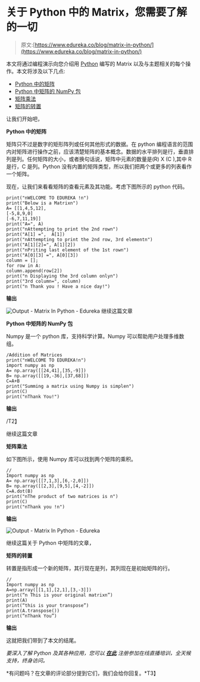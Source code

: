 # 关于 Python 中的 Matrix，您需要了解的一切

> 原文:[https://www.edureka.co/blog/matrix-in-python/](https://www.edureka.co/blog/matrix-in-python/)

本文将通过编程演示向您介绍用 [Python](https://www.edureka.co/blog/python-tutorial/) 编写的 Matrix 以及与主题相关的每个操作。本文将涉及以下几点:

*   [Python 中的矩阵](#MatrixInPython)
*   [Python 中矩阵的 NumPy 包](#NumPyPackageForMatricesInPython)
*   [矩阵乘法](#MultiplicationOfMatrices)
*   [矩阵的转置](#TransposeOfAMatrix)

让我们开始吧，

**Python 中的矩阵**

矩阵只不过是数字的矩形阵列或任何其他形式的数据。在 python 编程语言的范围内对矩阵进行操作之前，应该清楚矩阵的基本概念。数据的水平排列是行，垂直排列是列。任何矩阵的大小，或者换句话说，矩阵中元素的数量是(R) X (C ),其中 R 是行，C 是列。Python 没有内置的矩阵类型，所以我们把两个或更多的列表看作一个矩阵。

现在，让我们来看看矩阵的查看元素及其功能。考虑下图所示的 python 代码。

```
print("nWELCOME TO EDUREKA !n")
print("Below is a Matrixn")
A= [[1,4,5,12],
[-5,8,9,0]
[-6,7,11,19]]
print("A=", A)
print("nAttempting to print the 2nd rown")
print("A[1] =",  A[1])
print("nAttempting to print the 2nd row, 3rd elementn")
print("A[1][2]=", A[1][2])
print("nPriting last element of the 1st rown")
print("A[0][3] =", A[0][3])
column = [];
for row in A:
column.append(row[2])
print("n Displaying the 3rd column onlyn")
print("3rd column=", column)
print("n Thank you ! Have a nice day!")
```

**输出**

![Output - Matrix In Python - Edureka](../Images/137fea3c433b2adaa77f71537bbdeb7a.png) 继续这篇文章

**Python 中矩阵的 NumPy 包**

Numpy 是一个 python 库，支持科学计算。Numpy 可以帮助用户处理多维数组。

```
/Addition of Matrices
print("nWELCOME TO EDUREKA!n")
import numpy as np
A= np.array([[24,41],[35,-9]])
B= np.array([[19,-36],[37,68]])
C=A+B
print("Summing a matrix using Numpy is simplen")
print(C)
print("nThank You!")
```

**输出**

/T2】

继续这篇文章

**矩阵乘法**

如下图所示，使用 Numpy 库可以找到两个矩阵的乘积。

```
//
Import numpy as np
A= np.array([[7,1,3],[6,-2,0]])
B= np.array([[2,3],[9,5],[4,-2]])
C=A.dot(B)
print("nThe product of two matrices is n")
print(C)
print("nThank you !n")
```

**输出**

![Output - Matrix In Python - Edureka](../Images/1fc45b147660f6437bf95b753b00a0a5.png)

继续这篇关于 Python 中矩阵的文章，

**矩阵的转置**

转置是指形成一个新的矩阵，其行现在是列，其列现在是初始矩阵的行。

```
//
Import numpy as np
A=np.array([[1,1],[2,1],[3,-3]])
print(“n This is your original matrixn”)
print(A)
print(“this is your transpose”)
print(A.transpose())
print(“nThank You”)
```

**输出**

这就把我们带到了本文的结尾。

*要深入了解 Python 及其各种应用，您可以 [**在此**](https://www.edureka.co/python/) 注册参加在线直播培训，全天候支持，终身访问。*

*有问题吗？在文章的评论部分提到它们，我们会给你回复。*T3】